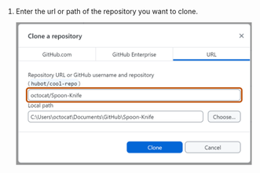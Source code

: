 1. Enter the url or path of the repository you want to clone.

   ![Screenshot of the "Clone a repository" window. The input containing "octocat/Spoon-Knife" is highlighted with an orange outline.](/assets/images/help/desktop/clone-a-repository-url-tab-name-input.png)
